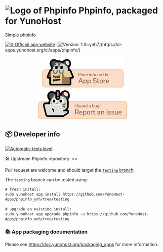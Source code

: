 <!--
N.B.: This README was automatically generated by <https://github.com/YunoHost/apps_tools/blob/main/readme_generator>
It shall NOT be edited by hand.
-->

<h1>
  <img src="https://raw.githubusercontent.com/YunoHost/apps/main/logos/phpinfo.png" width="32px" alt="Logo of Phpinfo">
  Phpinfo, packaged for YunoHost
</h1>

Simple phpinfo

[![🌐 Official app website](https://img.shields.io/badge/Official_app_website-darkgreen?style=for-the-badge)](https://www.php.net/manual/fr/function.phpinfo.php)
[![Version: 1.0~ynh7](https://img.shields.io/badge/Version-1.0~ynh7-rgba(0,150,0,1)?style=for-the-badge)](https://ci-apps.yunohost.org/ci/apps/phpinfo/)

<div align="center">
<a href="https://apps.yunohost.org/app/phpinfo"><img height="100px" src="https://github.com/YunoHost/yunohost-artwork/raw/refs/heads/main/badges/neopossum-badges/badge_more_info_on_the_appstore.svg"/></a>
<a href="https://github.com/YunoHost-Apps/phpinfo_ynh/issues"><img height="100px" src="https://github.com/YunoHost/yunohost-artwork/raw/refs/heads/main/badges/neopossum-badges/badge_report_an_issue.svg"/></a>
</div>

## 📦 Developer info

[![Automatic tests level](https://apps.yunohost.org/badge/cilevel/phpinfo)](https://ci-apps.yunohost.org/ci/apps/phpinfo/)

🛠️ Upstream Phpinfo repository: <>

Pull request are welcome and should target the [`testing` branch](https://github.com/YunoHost-Apps/phpinfo_ynh/tree/testing).

The `testing` branch can be tested using:
```
# fresh install:
sudo yunohost app install https://github.com/YunoHost-Apps/phpinfo_ynh/tree/testing

# upgrade an existing install:
sudo yunohost app upgrade phpinfo -u https://github.com/YunoHost-Apps/phpinfo_ynh/tree/testing
```

### 📚 App packaging documentation

Please see <https://doc.yunohost.org/packaging_apps> for more information.